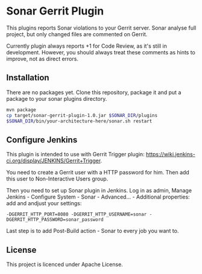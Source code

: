 Sonar Gerrit Plugin
===================

This plugins reports Sonar violations to your Gerrit server. Sonar analyse full project, but only changed files are commented on Gerrit.

Currently plugin always reports +1 for Code Review, as it's still in development. However, you should always treat these comments as hints to improve, not as direct errors.

Installation
------------

There are no packages yet. Clone this repository, package it and put a package to your sonar plugins directory.

```bash
mvn package
cp target/sonar-gerrit-plugin-1.0.jar $SONAR_DIR/plugins
$SONAR_DIR/bin/your-architecture-here/sonar.sh restart
```

Configure Jenkins
-----------------

This plugin is intended to use with Gerrit Trigger plugin: https://wiki.jenkins-ci.org/display/JENKINS/Gerrit+Trigger.

You need to create a Gerrit user with a HTTP password for him. Then add this user to Non-Interactive Users group.

Then you need to set up Sonar plugin in Jenkins. Log in as admin, Manage Jenkins - Configure System - Sonar - Advanced... - Additional properties: add and andjust your settings:

```
-DGERRIT_HTTP_PORT=8080 -DGERRIT_HTTP_USERNAME=sonar -DGERRIT_HTTP_PASSWORD=sonar_password
```

Last step is to add Post-Build action - Sonar to every job you want to.

License
-------

This project is licenced under Apache License.

